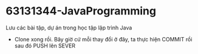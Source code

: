# 63131344-JavaProgramming
Lưu các bài tập, dự án trong học tập lập trình Java 
- Clone xong rồi. Bây giờ cứ mỗi thay đổi ở đây, ta thực hiện COMMIT rồi sau đó PUSH lên SEVER
